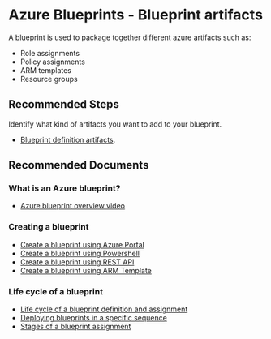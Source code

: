 <!-- for "other" support topic -->
<properties
    pageTitle="Blueprint artifacts"
    description="Blueprint definition artifacts"
    service="microsoft.blueprint"
    resource="blueprintDefinitions"
    authors="angel-perez"
    ms.author="anperez"
    displayOrder=""
    selfHelpType="generic"
    supportTopicIds="32739602"
    resourceTags=""
    productPesIds="16600"
    cloudEnvironments="public, fairfax, usnat, ussec"
    articleId="6298586f-5b16-441a-a5cd-eb9d8a7f49f0-blueprint-definition-artifacts"
    ownershipId="Compute_AzureBlueprint"
/>

# Azure Blueprints - Blueprint artifacts

A blueprint is used to package together different azure artifacts such as:
* Role assignments
* Policy assignments
* ARM templates
* Resource groups

## **Recommended Steps**

Identify what kind of artifacts you want to add to your blueprint.
 * [Blueprint definition artifacts](https://docs.microsoft.com/azure/governance/blueprints/overview#blueprint-definition).

## **Recommended Documents**
### What is an Azure blueprint?
* [Azure blueprint overview video](https://docs.microsoft.com/azure/governance/blueprints/overview#video-overview)
### Creating a blueprint
* [Create a blueprint using Azure Portal](https://docs.microsoft.com/azure/governance/blueprints/create-blueprint-portal)
* [Create a blueprint using Powershell](https://docs.microsoft.com/azure/governance/blueprints/create-blueprint-powershell)
* [Create a blueprint using REST API](https://docs.microsoft.com/azure/governance/blueprints/create-blueprint-rest-api)
* [Create a blueprint using ARM Template](https://docs.microsoft.com/azure/azure-resource-manager/templates/deploy-to-subscription??toc=/azure/governance/blueprints/toc.json&bc=/azure/governance/blueprints/breadcrumb/toc.json)
### Life cycle of a blueprint
* [Life cycle of a blueprint definition and assignment](https://docs.microsoft.com/azure/governance/blueprints/concepts/lifecycle)
* [Deploying blueprints in a specific sequence](https://docs.microsoft.com/azure/governance/blueprints/concepts/sequencing-order)
* [Stages of a blueprint assignment](https://docs.microsoft.com/azure/governance/blueprints/concepts/deployment-stages)
